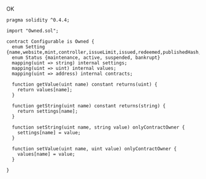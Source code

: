 OK

    pragma solidity ^0.4.4;
    
    import "Owned.sol"; 
    
    contract Configurable is Owned {
      enum Setting {name,website,mint,controller,issueLimit,issued,redeemed,publishedHash,expDate,timeContract,rewardsContract,exchangeContract,proxyContract,securityPercentage,liquidityPercentage,insurancePercentage,insuranceDuration}
      enum Status {maintenance, active, suspended, bankrupt}
      mapping(uint => string) internal settings;
      mapping(uint => uint) internal values;
      mapping(uint => address) internal contracts;
    
      function getValue(uint name) constant returns(uint) {
        return values[name];
      }
    
      function getString(uint name) constant returns(string) {
        return settings[name];
      }
    
      function setString(uint name, string value) onlyContractOwner {
        settings[name] = value;
      }
    
      function setValue(uint name, uint value) onlyContractOwner {
        values[name] = value;
      }
    
    }

